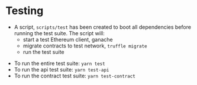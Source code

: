 # Testing

- A script, `scripts/test` has been created to boot all dependencies before running the
test suite.  The script will:
  * start a test Ethereum client, ganache
  * migrate contracts to test network, `truffle migrate`
  * run the test suite

* To run the entire test suite: `yarn test`
* To run the api test suite: `yarn test-api`
* To run the contract test suite: `yarn test-contract`
